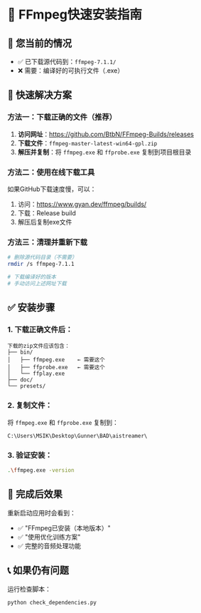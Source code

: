 # 🚀 FFmpeg快速安装指南

## 📁 您当前的情况
- ✅ 已下载源代码到：`ffmpeg-7.1.1/`
- ❌ 需要：编译好的可执行文件（.exe）

## 🔧 快速解决方案

### 方法一：下载正确的文件（推荐）

1. **访问网址**：https://github.com/BtbN/FFmpeg-Builds/releases
2. **下载文件**：`ffmpeg-master-latest-win64-gpl.zip`
3. **解压并复制**：将 `ffmpeg.exe` 和 `ffprobe.exe` 复制到项目根目录

### 方法二：使用在线下载工具

如果GitHub下载速度慢，可以：
1. 访问：https://www.gyan.dev/ffmpeg/builds/
2. 下载：Release build
3. 解压后复制exe文件

### 方法三：清理并重新下载

```bash
# 删除源代码目录（不需要）
rmdir /s ffmpeg-7.1.1

# 下载编译好的版本
# 手动访问上述网址下载
```

## ✅ 安装步骤

### 1. 下载正确文件后：
```
下载的zip文件应该包含：
├── bin/
│   ├── ffmpeg.exe    ← 需要这个
│   ├── ffprobe.exe   ← 需要这个
│   └── ffplay.exe
├── doc/
└── presets/
```

### 2. 复制文件：
将 `ffmpeg.exe` 和 `ffprobe.exe` 复制到：
```
C:\Users\MSIK\Desktop\Gunner\BAD\aistreamer\
```

### 3. 验证安装：
```bash
.\ffmpeg.exe -version
```

## 🎯 完成后效果

重新启动应用时会看到：
- ✅ "FFmpeg已安装（本地版本）"
- ✅ "使用优化训练方案"
- ✅ 完整的音频处理功能

## 📞 如果仍有问题

运行检查脚本：
```bash
python check_dependencies.py
``` 